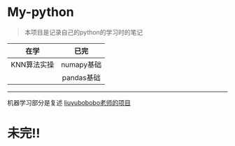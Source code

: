 # My-python
>本项目是记录自己的python的学习时的笔记

| 在学 | 已完 |
| :---: | :---:|
|  KNN算法实操|numapy基础|
|        |pandas基础|

***
机器学习部分是复述 [liuyubobobo老师的项目](https://github.com/liuyubobobo/Play-with-Machine-Learning-Algorithms)

# 未完!!
